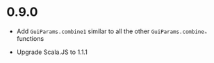 # 0.9.0

* Add `GuiParams.combine1` similar to all the other `GuiParams.combineₙ` functions

* Upgrade Scala.JS to 1.1.1
